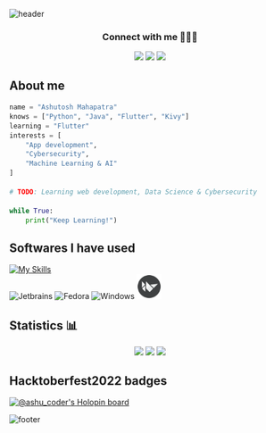 ![header](https://capsule-render.vercel.app/api?type=waving&color=timeGradient&height=180&section=header&text=Hey,%20there!%20Ashutosh%20here.👋&fontSize=40&animation=fadeIn)

<h3 align="center">Connect with me 🧑🏻‍💻</h3>
<p align="center">
    <a href="https://www.linkedin.com/in/ashutosh-mahapatra-bb0476233/">
    <img src="https://img.shields.io/badge/LinkedIn-0077B5?style=for-the-badge&logo=linkedin&logoColor=white"/></a>
    <a href="https://leetcode.com/ashu_coder/">
    <img src="https://img.shields.io/badge/-LeetCode-FFA116?style=for-the-badge&logo=LeetCode&logoColor=black"/></a>
    <a href="https://www.codechef.com/users/ashu2909">
    <img src="https://img.shields.io/badge/Codechef-%23B92B27.svg?&style=for-the-badge&logo=Codechef&logoColor=white"/></a>
</p>

## About me
```Python
name = "Ashutosh Mahapatra"
knows = ["Python", "Java", "Flutter", "Kivy"]
learning = "Flutter"
interests = [
    "App development",
    "Cybersecurity",
    "Machine Learning & AI"
]

# TODO: Learning web development, Data Science & Cybersecurity

while True:
    print("Keep Learning!")
```

## Softwares I have used
[![My Skills](https://skillicons.dev/icons?i=python,java,dart,flutter,git,bash,vscode,linux)](https://skillicons.dev)          
<img src="https://cdn.jsdelivr.net/gh/devicons/devicon/icons/jetbrains/jetbrains-original.svg" alt="Jetbrains" width="40" height="40"/>
<img src="https://cdn.jsdelivr.net/gh/devicons/devicon/icons/fedora/fedora-original.svg" alt="Fedora" width="40" height="40"/>
<img src="https://cdn.jsdelivr.net/gh/devicons/devicon/icons/windows8/windows8-original.svg" alt="Windows" width="40" height="40"/>
<img src="./img/Kivy_logo.png" alt="Kivy" width="45" height="45"/>

## Statistics 📊
<p align="center">
<img src="https://github-readme-stats.vercel.app/api?username=AM-ash-OR-AM-I&show_icons=true&theme=onedark&hide_border=true" height=200>
<img src="http://github-readme-stats.vercel.app/api/top-langs/?username=am-ash-or-am-i&theme=onedark&hide_border=true" height=200>
<img src="http://github-readme-streak-stats.herokuapp.com?user=am-ash-or-am-i&theme=onedark&hide_border=true" height=220>
</p>

## Hacktoberfest2022 badges 

[![@ashu_coder's Holopin board](https://holopin.me/ashu_coder)](https://holopin.io/@ashu_coder)

![footer](https://capsule-render.vercel.app/api?section=footer&type=waving&color=timeGradient&height=130&text=See%20ya!&fontSize=30)

